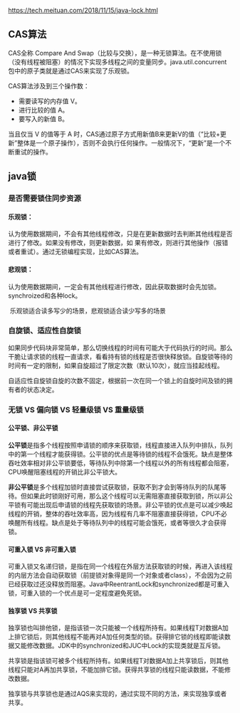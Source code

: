https://tech.meituan.com/2018/11/15/java-lock.html 

## CAS算法

CAS全称 Compare And Swap（比较与交换），是一种无锁算法。在不使用锁（没有线程被阻塞）的情况下实现多线程之间的变量同步。java.util.concurrent包中的原子类就是通过CAS来实现了乐观锁。

CAS算法涉及到三个操作数：

- 需要读写的内存值 V。
- 进行比较的值 A。
- 要写入的新值 B。

当且仅当 V 的值等于 A 时，CAS通过原子方式用新值B来更新V的值（“比较+更新”整体是一个原子操作），否则不会执行任何操作。一般情况下，“更新”是一个不断重试的操作。 

## **java锁** 

### 是否需要锁住同步资源

#### 	乐观锁：

​	认为使用数据期间，不会有其他线程修改，只是在更新数据时去判断其他线程是否进行了修改。如果没有修改，则更新数据，如	果有修改，则进行其他操作（报错或者重试）。通过无锁编程实现，比如CAS算法。

#### 	悲观锁：

​	认为使用数据期间，一定会有其他线程进行修改，因此获取数据时会先加锁。synchroized和各种lock。

​	乐观锁适合读多写少的场景，悲观锁适合读少写多的场景 

### 自旋锁、适应性自旋锁

 如果同步代码块非常简单，那么切换线程的时间有可能大于代码执行的时间。那么干脆让请求锁的线程一直请求，看看持有锁的线程是否很快释放锁。自旋锁等待的时间有一定的限制，如果自旋超过了限定次数（默认10次），就应当挂起线程。

自适应性自旋锁自旋的次数不固定，根据前一次在同一个锁上的自旋时间及锁的拥有者的状态决定。 

### 无锁 VS 偏向锁 VS 轻量级锁 VS 重量级锁  

#### 公平锁、非公平锁

**公平锁**是指多个线程按照申请锁的顺序来获取锁，线程直接进入队列中排队，队列中的第一个线程才能获得锁。公平锁的优点是等待锁的线程不会饿死。缺点是整体吞吐效率相对非公平锁要低，等待队列中除第一个线程以外的所有线程都会阻塞，CPU唤醒阻塞线程的开销比非公平锁大。

**非公平锁**是多个线程加锁时直接尝试获取锁，获取不到才会到等待队列的队尾等待。但如果此时锁刚好可用，那么这个线程可以无需阻塞直接获取到锁，所以非公平锁有可能出现后申请锁的线程先获取锁的场景。非公平锁的优点是可以减少唤起线程的开销，整体的吞吐效率高，因为线程有几率不阻塞直接获得锁，CPU不必唤醒所有线程。缺点是处于等待队列中的线程可能会饿死，或者等很久才会获得锁。

#### 可重入锁 VS 非可重入锁

可重入锁又名递归锁，是指在同一个线程在外层方法获取锁的时候，再进入该线程的内层方法会自动获取锁（前提锁对象得是同一个对象或者class），不会因为之前已经获取过还没释放而阻塞。Java中ReentrantLock和synchronized都是可重入锁，可重入锁的一个优点是可一定程度避免死锁。 

#### 独享锁 VS 共享锁 

独享锁也叫排他锁，是指该锁一次只能被一个线程所持有。如果线程T对数据A加上排它锁后，则其他线程不能再对A加任何类型的锁。获得排它锁的线程即能读数据又能修改数据。JDK中的synchronized和JUC中Lock的实现类就是互斥锁。

共享锁是指该锁可被多个线程所持有。如果线程T对数据A加上共享锁后，则其他线程只能对A再加共享锁，不能加排它锁。获得共享锁的线程只能读数据，不能修改数据。

独享锁与共享锁也是通过AQS来实现的，通过实现不同的方法，来实现独享或者共享。 